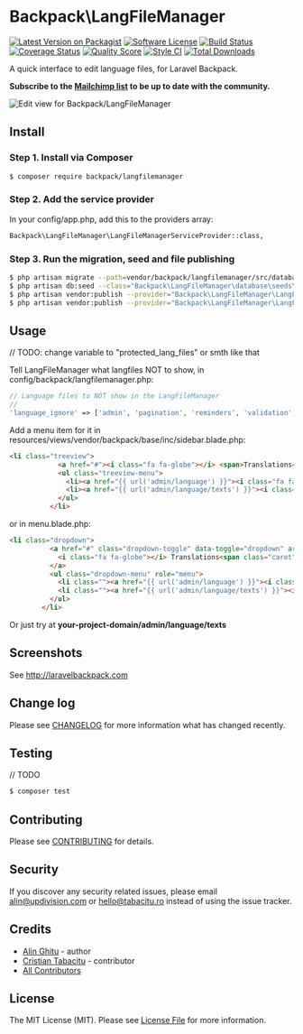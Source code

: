 # Backpack\LangFileManager

[![Latest Version on Packagist][ico-version]][link-packagist]
[![Software License][ico-license]](LICENSE.md)
[![Build Status][ico-travis]][link-travis]
[![Coverage Status][ico-scrutinizer]][link-scrutinizer]
[![Quality Score][ico-code-quality]][link-code-quality]
[![Style CI](https://styleci.io/repos/53691643/shield)](https://styleci.io/repos/53691643)
[![Total Downloads][ico-downloads]][link-downloads]

A quick interface to edit language files, for Laravel Backpack.

**Subscribe to the [Mailchimp list](http://eepurl.com/bUEGjf) to be up to date with the community.** 

![Edit view for Backpack/LangFileManager](https://dl.dropboxusercontent.com/u/2431352/backpack_langfilemanager.png)

## Install

### Step 1. Install via Composer

``` bash
$ composer require backpack/langfilemanager
```

### Step 2. Add the service provider 

In your config/app.php, add this to the providers array:

``` bash
Backpack\LangFileManager\LangFileManagerServiceProvider::class,
```

### Step 3. Run the migration, seed and file publishing

``` bash
$ php artisan migrate --path=vendor/backpack/langfilemanager/src/database/migrations
$ php artisan db:seed --class="Backpack\LangFileManager\database\seeds\LanguageTableSeeder"
$ php artisan vendor:publish --provider="Backpack\LangFileManager\LangFileManagerServiceProvider" --tag="config" #publish the config file
$ php artisan vendor:publish --provider="Backpack\LangFileManager\LangFileManagerServiceProvider" --tag="lang" #publish the lang files
```


## Usage

// TODO: change variable to "protected_lang_files" or smth like that

Tell LangFileManager what langfiles NOT to show, in config/backpack/langfilemanager.php:

``` php
// Language files to NOT show in the LangFileManager
//
'language_ignore' => ['admin', 'pagination', 'reminders', 'validation', 'log', 'crud'],
```

Add a menu item for it in resources/views/vendor/backpack/base/inc/sidebar.blade.php:

```html
<li class="treeview">
            <a href="#"><i class="fa fa-globe"></i> <span>Translations</span> <i class="fa fa-angle-left pull-right"></i></a>
            <ul class="treeview-menu">
              <li><a href="{{ url('admin/language') }}"><i class="fa fa-flag-checkered"></i> Languages</a></li>
              <li><a href="{{ url('admin/language/texts') }}"><i class="fa fa-language"></i> Site texts</a></li>
            </ul>
          </li>
```

or in menu.blade.php:
```html
<li class="dropdown">
          <a href="#" class="dropdown-toggle" data-toggle="dropdown" aria-expanded="true">
            <i class="fa fa-globe"></i> Translations<span class="caret"></span>
          </a>
          <ul class="dropdown-menu" role="menu">
            <li class=""><a href="{{ url('admin/language') }}"><i class="fa fa-flag-checkered"></i> Languages</a></li>
            <li class=""><a href="{{ url('admin/language/texts') }}"><i class="fa fa-language"></i> Site texts</a></li>
          </ul>
        </li>
```

Or just try at **your-project-domain/admin/language/texts**

## Screenshots

See http://laravelbackpack.com

## Change log

Please see [CHANGELOG](CHANGELOG.md) for more information what has changed recently.


## Testing

// TODO

``` bash
$ composer test
```


## Contributing

Please see [CONTRIBUTING](CONTRIBUTING.md) for details.


## Security

If you discover any security related issues, please email alin@updivision.com or hello@tabacitu.ro instead of using the issue tracker.


## Credits

- [Alin Ghitu][link-author] - author
- [Cristian Tabacitu][link-author-2] - contributor
- [All Contributors][link-contributors]


## License

The MIT License (MIT). Please see [License File](LICENSE.md) for more information.

[ico-version]: https://img.shields.io/packagist/v/backpack/langfilemanager.svg?style=flat-square
[ico-license]: https://img.shields.io/badge/license-MIT-brightgreen.svg?style=flat-square
[ico-travis]: https://img.shields.io/travis/laravel-backpack/langfilemanager/master.svg?style=flat-square
[ico-scrutinizer]: https://img.shields.io/scrutinizer/coverage/g/laravel-backpack/langfilemanager.svg?style=flat-square
[ico-code-quality]: https://img.shields.io/scrutinizer/g/laravel-backpack/langfilemanager.svg?style=flat-square
[ico-downloads]: https://img.shields.io/packagist/dt/backpack/langfilemanager.svg?style=flat-square

[link-packagist]: https://packagist.org/packages/backpack/langfilemanager
[link-travis]: https://travis-ci.org/laravel-backpack/langfilemanager
[link-scrutinizer]: https://scrutinizer-ci.com/g/laravel-backpack/langfilemanager/code-structure
[link-code-quality]: https://scrutinizer-ci.com/g/laravel-backpack/langfilemanager
[link-downloads]: https://packagist.org/packages/backpack/langfilemanager
[link-author]: https://github.com/ghitu
[link-author-2]: http://tabacitu.ro
[link-contributors]: ../../contributors
